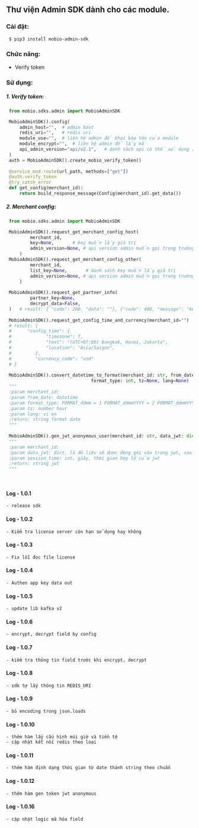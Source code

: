 ##  Thư viện Admin SDK dành cho các module.


### Cài đặt:
```bash
 $ pip3 install mobio-admin-sdk
 ```

### Chức năng:
* Verify token 


### Sử dụng:

##### 1. Verify token:
   ```python
    from mobio.sdks.admin import MobioAdminSDK

    MobioAdminSDK().config(
        admin_host="",	# admin host
        redis_uri="",	# redis uri
        module_use="",	# liên hệ admin để khai báo tên của module
        module_encrypt="",	# liên hệ admin để lấy mã
        api_admin_version="api/v2.1",   # danh sách api có thể sử dụng ["v1.0", "api/v2.0", "api/v2.1"]
    )
    auth = MobioAdminSDK().create_mobio_verify_token()
    
    @service_mod.route(url_path, methods=["get"])
    @auth.verify_token
    @try_catch_error
    def get_config(merchant_id):
        return build_response_message(Config(merchant_id).get_data())
   ```

##### 2. Merchant config:
   ```python
    from mobio.sdks.admin import MobioAdminSDK

    MobioAdminSDK().request_get_merchant_config_host(
            merchant_id,
            key=None,       # key muốn lấy giá trị
            admin_version=None, # api version admin muốn gọi trong trường hợp chỉ có version đó hỗ trợ
        )
    MobioAdminSDK().request_get_merchant_config_other(
            merchant_id,
            list_key=None,       # danh sách key muốn lấy giá trị
            admin_version=None, # api version admin muốn gọi trong trường hợp chỉ có version đó hỗ trợ
        )
    
    MobioAdminSDK().request_get_partner_info(
            partner_key=None,
            decrypt_data=False,
    )   # result: { "code": 200, "data": ""}, {"code": 400, "message": "key not found"}, {"code": 412, "message": "key not active"}, {"code": 413, "message": "key expire"}
        
    MobioAdminSDK().request_get_config_time_and_currency(merchant_id="")   
    # result: { 
    #      "config_time": {
    #             "timezone": 7,
    #             "text": "(UTC+07:00) Bangkok, Hanoi, Jakarta",
    #             "location": "Asia/Saigon",
    #         },
    #         "currency_code": "vnd"
    # }
    
    MobioAdminSDK().convert_datetime_to_format(merchant_id: str, from_date: datetime.datetime,
                                   format_type: int, tz=None, lang=None)
    """
    :param merchant_id: 
    :param from_date: datetime
    :param format_type: FORMAT_ddmm = 1 FORMAT_ddmmYYYY = 2 FORMAT_ddmmYYYYHHMM = 3
    :param tz: number hour
    :param lang: vi en
    :return: string format date 
    """
    
    MobioAdminSDK().gen_jwt_anonymous_user(merchant_id: str, data_jwt: dict, session_time=None)
    """
    :param merchant_id: 
    :param data_jwt: dict, là dữ liệu sẽ được đóng gói vào trong jwt, sau này từ request của client có thể đọc thông tin này.
    :param session_time: int, giây, thời gian hợp lệ của jwt 
    :return: string jwt 
    """
    



```

#### Log - 1.0.1
    - release sdk
#### Log - 1.0.2
    - Kiểm tra license server còn hạn sử dụng hay không 
#### Log - 1.0.3
    - Fix lỗi đọc file license 
#### Log - 1.0.4
    - Authen app key data out 
#### Log - 1.0.5
    - update lib kafka v2
#### Log - 1.0.6
    - encrypt, decrypt field by config
#### Log - 1.0.7
    - kiểm tra thông tin field trước khi encrypt, decrypt 
#### Log - 1.0.8
    - sdk tự lấy thông tin REDIS_URI  
#### Log - 1.0.9
    - bỏ encoding trong json.loads  
#### Log - 1.0.10
    - thêm hàm lấy cấu hình múi giờ và tiền tệ
    - cập nhật kết nối redis theo loại
#### Log - 1.0.11
    - thêm hàm định dạng thời gian từ date thành string theo chuẩn
#### Log - 1.0.12
    - thêm hàm gen token jwt anonymous   

#### Log - 1.0.16
    - cập nhật logic mã hóa field   

